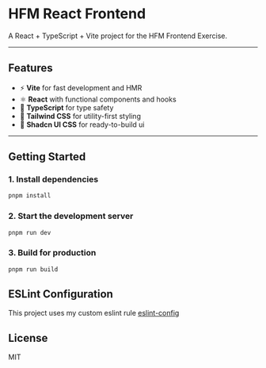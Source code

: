# HFM React Frontend

A React + TypeScript + Vite project for the HFM Frontend Exercise.

---

## Features

- ⚡️ **Vite** for fast development and HMR
- ⚛️ **React** with functional components and hooks
- 🦾 **TypeScript** for type safety
- 🎨 **Tailwind CSS** for utility-first styling
- 🦈 **Shadcn UI CSS** for ready-to-build ui

---

## Getting Started

### 1. Install dependencies

```bash
pnpm install
```

### 2. Start the development server

```bash
pnpm run dev
```

### 3. Build for production

```bash
pnpm run build
```

## ESLint Configuration

This project uses my custom eslint rule [eslint-config
](https://github.com/phaicom/eslint-config)

## License

MIT
